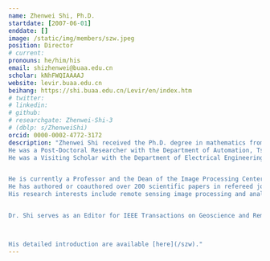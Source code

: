 ```yaml
---
name: Zhenwei Shi, Ph.D.
startdate: [2007-06-01]
enddate: []
image: /static/img/members/szw.jpeg
position: Director
# current:
pronouns: he/him/his
email: shizhenwei@buaa.edu.cn
scholar: kNhFWQIAAAAJ
website: levir.buaa.edu.cn
beihang: https://shi.buaa.edu.cn/Levir/en/index.htm
# twitter: 
# linkedin: 
# github: 
# researchgate: Zhenwei-Shi-3
# (dblp: s/ZhenweiShi)
orcid: 0000-0002-4772-3172
description: "Zhenwei Shi received the Ph.D. degree in mathematics from the Dalian University of Technology, Dalian, China, in 2005.
He was a Post-Doctoral Researcher with the Department of Automation, Tsinghua University, Beijing, China, from 2005 to 2007. 
He was a Visiting Scholar with the Department of Electrical Engineering and Computer Science, Northwestern University, Evanston, IL, USA, from 2013 to 2014. 


He is currently a Professor and the Dean of the Image Processing Center, School of Astronautics, Beihang University, Beijing. 
He has authored or coauthored over 200 scientific papers in refereed journals and proceedings, including the IEEE Transactions on Pattern Analysis and Machine Intelligence, the IEEE Transactions on Image Processing, the IEEE Transactions on Geoscience and Remote Sensing, the IEEE Geoscience and Remote Sensing Letters, the IEEE Conference on Computer Vision and Pattern Recognition (CVPR), and the IEEE International Conference on Computer Vision (ICCV). 
His research interests include remote sensing image processing and analysis, computer vision, pattern recognition, and machine learning.


Dr. Shi serves as an Editor for IEEE Transactions on Geoscience and Remote Sensing, Pattern Recognition, ISPRS Journal of Photogrammetry and Remote Sensing, and Infrared Physics and Technology.



His detailed introduction are available [here](/szw)."
---
```

